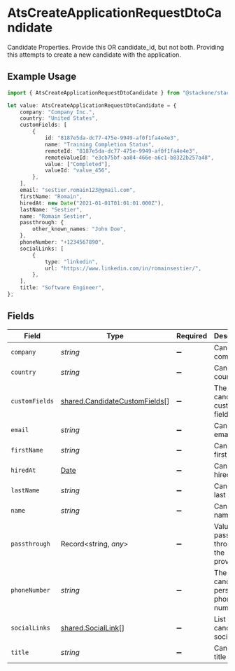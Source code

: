 # AtsCreateApplicationRequestDtoCandidate

Candidate Properties. Provide this OR candidate_id, but not both. Providing this attempts to create a new candidate with the application.

## Example Usage

```typescript
import { AtsCreateApplicationRequestDtoCandidate } from "@stackone/stackone-client-ts/sdk/models/shared";

let value: AtsCreateApplicationRequestDtoCandidate = {
    company: "Company Inc.",
    country: "United States",
    customFields: [
        {
            id: "8187e5da-dc77-475e-9949-af0f1fa4e4e3",
            name: "Training Completion Status",
            remoteId: "8187e5da-dc77-475e-9949-af0f1fa4e4e3",
            remoteValueId: "e3cb75bf-aa84-466e-a6c1-b8322b257a48",
            value: ["Completed"],
            valueId: "value_456",
        },
    ],
    email: "sestier.romain123@gmail.com",
    firstName: "Romain",
    hiredAt: new Date("2021-01-01T01:01:01.000Z"),
    lastName: "Sestier",
    name: "Romain Sestier",
    passthrough: {
        other_known_names: "John Doe",
    },
    phoneNumber: "+1234567890",
    socialLinks: [
        {
            type: "linkedin",
            url: "https://www.linkedin.com/in/romainsestier/",
        },
    ],
    title: "Software Engineer",
};
```

## Fields

| Field                                                                                         | Type                                                                                          | Required                                                                                      | Description                                                                                   | Example                                                                                       |
| --------------------------------------------------------------------------------------------- | --------------------------------------------------------------------------------------------- | --------------------------------------------------------------------------------------------- | --------------------------------------------------------------------------------------------- | --------------------------------------------------------------------------------------------- |
| `company`                                                                                     | *string*                                                                                      | :heavy_minus_sign:                                                                            | Candidate company                                                                             | Company Inc.                                                                                  |
| `country`                                                                                     | *string*                                                                                      | :heavy_minus_sign:                                                                            | Candidate country                                                                             | United States                                                                                 |
| `customFields`                                                                                | [shared.CandidateCustomFields](../../../sdk/models/shared/candidatecustomfields.md)[]         | :heavy_minus_sign:                                                                            | The candidate custom fields                                                                   |                                                                                               |
| `email`                                                                                       | *string*                                                                                      | :heavy_minus_sign:                                                                            | Candidate email                                                                               | sestier.romain123@gmail.com                                                                   |
| `firstName`                                                                                   | *string*                                                                                      | :heavy_minus_sign:                                                                            | Candidate first name                                                                          | Romain                                                                                        |
| `hiredAt`                                                                                     | [Date](https://developer.mozilla.org/en-US/docs/Web/JavaScript/Reference/Global_Objects/Date) | :heavy_minus_sign:                                                                            | Candidate hired date                                                                          | 2021-01-01T01:01:01.000Z                                                                      |
| `lastName`                                                                                    | *string*                                                                                      | :heavy_minus_sign:                                                                            | Candidate last name                                                                           | Sestier                                                                                       |
| `name`                                                                                        | *string*                                                                                      | :heavy_minus_sign:                                                                            | Candidate name                                                                                | Romain Sestier                                                                                |
| `passthrough`                                                                                 | Record<string, *any*>                                                                         | :heavy_minus_sign:                                                                            | Value to pass through to the provider                                                         | {<br/>"other_known_names": "John Doe"<br/>}                                                   |
| `phoneNumber`                                                                                 | *string*                                                                                      | :heavy_minus_sign:                                                                            | The candidate personal phone number                                                           | +1234567890                                                                                   |
| `socialLinks`                                                                                 | [shared.SocialLink](../../../sdk/models/shared/sociallink.md)[]                               | :heavy_minus_sign:                                                                            | List of candidate social links                                                                |                                                                                               |
| `title`                                                                                       | *string*                                                                                      | :heavy_minus_sign:                                                                            | Candidate title                                                                               | Software Engineer                                                                             |